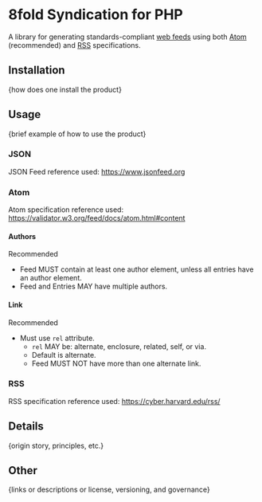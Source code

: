 # 8fold Syndication for PHP

A library for generating standards-compliant [web feeds](https://en.wikipedia.org/wiki/Web_feed) using both [Atom](https://validator.w3.org/feed/docs/atom.html) (recommended) and [RSS](https://cyber.harvard.edu/rss/) specifications.

## Installation

{how does one install the product}

## Usage

{brief example of how to use the product}

### JSON

JSON Feed reference used: https://www.jsonfeed.org

### Atom

Atom specification reference used: https://validator.w3.org/feed/docs/atom.html#content

#### Authors

Recommended

- Feed MUST contain at least one author element, unless all entries have an author element.
- Feed and Entries MAY have multiple authors.

#### Link

Recommended

- Must use `rel` attribute.
    - `rel` MAY be: alternate, enclosure, related, self, or via.
    - Default is alternate.
    - Feed MUST NOT have more than one alternate link.

### RSS

RSS specification reference used: https://cyber.harvard.edu/rss/






## Details

{origin story, principles, etc.}

## Other

{links or descriptions or license, versioning, and governance}
